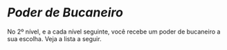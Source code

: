 # *Poder de Bucaneiro*

No 2º nível, e a cada nível seguinte, você recebe um poder de bucaneiro a sua escolha. Veja a lista a seguir.